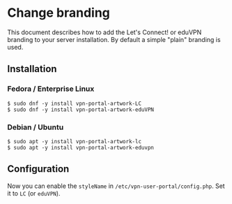 # Change branding

This document describes how to add the Let's Connect! or eduVPN branding to 
your server installation. By default a simple "plain" branding is used.

## Installation

### Fedora / Enterprise Linux

    $ sudo dnf -y install vpn-portal-artwork-LC
    $ sudo dnf -y install vpn-portal-artwork-eduVPN

### Debian / Ubuntu

    $ sudo apt -y install vpn-portal-artwork-lc
    $ sudo apt -y install vpn-portal-artwork-eduvpn

## Configuration

Now you can enable the `styleName` in `/etc/vpn-user-portal/config.php`. Set it 
to `LC` (or `eduVPN`).
